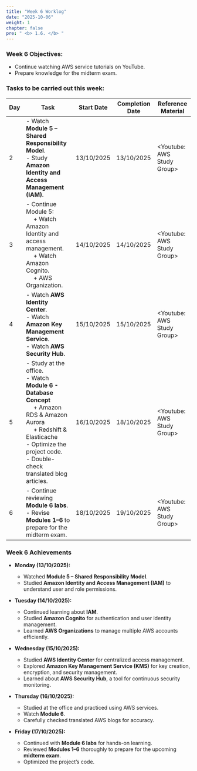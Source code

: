 ```yaml
---
title: "Week 6 Worklog"
date: "2025-10-06"
weight: 1
chapter: false
pre: " <b> 1.6. </b> "
---
```


### Week 6 Objectives:

* Continue watching AWS service tutorials on YouTube.
* Prepare knowledge for the midterm exam.

### Tasks to be carried out this week:
| Day | Task                                                                                                                                                                                                                            | Start Date | Completion Date | Reference Material          |
| --- |---------------------------------------------------------------------------------------------------------------------------------------------------------------------------------------------------------------------------------|------------|-----------------|-----------------------------|
| 2   | - Watch **Module 5 – Shared Responsibility Model**. <br> - Study **Amazon Identity and Access Management (IAM)**.                                                                                                               | 13/10/2025 | 13/10/2025      | <Youtube: AWS Study Group>  |
| 3   | - Continue Module 5: <br>&emsp; + Watch Amazon Identity and access management. <br>&emsp; + Watch Amazon Cognito. <br>&emsp; + AWS Organization.                                                                                | 14/10/2025 | 14/10/2025      | <Youtube: AWS Study Group>  |
| 4   | - Watch **AWS Identity Center**. <br> - Watch **Amazon Key Management Service**. <br> - Watch **AWS Security Hub**.                                                                                                             | 15/10/2025 | 15/10/2025      | <Youtube: AWS Study Group>  |
| 5   | - Study at the office. <br> - Watch **Module 6 - Database Concept** <br>&emsp; + Amazon RDS & Amazon Aurora <br>&emsp; + Redshift & Elasticache <br> - Optimize the project code. <br> - Double-check translated blog articles. | 16/10/2025 | 18/10/2025      | <Youtube: AWS Study Group>  |
| 6   | - Continue reviewing **Module 6 labs**. <br> - Revise **Modules 1–6** to prepare for the midterm exam.                                                                                                                          | 18/10/2025 | 19/10/2025      | <Youtube: AWS Study Group>  |

### Week 6 Achievements

* **Monday (13/10/2025):**
    - Watched **Module 5 – Shared Responsibility Model**.
    - Studied **Amazon Identity and Access Management (IAM)** to understand user and role permissions.

* **Tuesday (14/10/2025):**
    - Continued learning about **IAM**.
    - Studied **Amazon Cognito** for authentication and user identity management.
    - Learned **AWS Organizations** to manage multiple AWS accounts efficiently.

* **Wednesday (15/10/2025):**
    - Studied **AWS Identity Center** for centralized access management.
    - Explored **Amazon Key Management Service (KMS)** for key creation, encryption, and security management.
    - Learned about **AWS Security Hub**, a tool for continuous security monitoring.

* **Thursday (16/10/2025):**
    - Studied at the office and practiced using AWS services.
    - Watch **Module 6**.
    - Carefully checked translated AWS blogs for accuracy.

* **Friday (17/10/2025):**
    - Continued with **Module 6 labs** for hands-on learning.
    - Reviewed **Modules 1–6** thoroughly to prepare for the upcoming **midterm exam**.
    - Optimized the project’s code.


